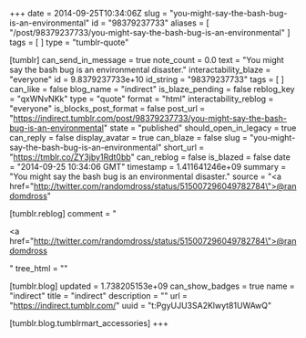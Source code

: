 +++
date = 2014-09-25T10:34:06Z
slug = "you-might-say-the-bash-bug-is-an-environmental"
id = "98379237733"
aliases = [ "/post/98379237733/you-might-say-the-bash-bug-is-an-environmental" ]
tags = [ ]
type = "tumblr-quote"

[tumblr]
can_send_in_message = true
note_count = 0.0
text = "You might say the bash bug is an environmental disaster."
interactability_blaze = "everyone"
id = 9.8379237733e+10
id_string = "98379237733"
tags = [ ]
can_like = false
blog_name = "indirect"
is_blaze_pending = false
reblog_key = "qxWNvNKk"
type = "quote"
format = "html"
interactability_reblog = "everyone"
is_blocks_post_format = false
post_url = "https://indirect.tumblr.com/post/98379237733/you-might-say-the-bash-bug-is-an-environmental"
state = "published"
should_open_in_legacy = true
can_reply = false
display_avatar = true
can_blaze = false
slug = "you-might-say-the-bash-bug-is-an-environmental"
short_url = "https://tmblr.co/ZY3jby1Rdt0bb"
can_reblog = false
is_blazed = false
date = "2014-09-25 10:34:06 GMT"
timestamp = 1.411641246e+09
summary = "You might say the bash bug is an environmental disaster."
source = "<a href=\"http://twitter.com/randomdross/status/515007296049782784\">@randomdross</a>"

[tumblr.reblog]
comment = "<p><a href=\"http://twitter.com/randomdross/status/515007296049782784\">@randomdross</a></p>"
tree_html = ""

[tumblr.blog]
updated = 1.738205153e+09
can_show_badges = true
name = "indirect"
title = "indirect"
description = ""
url = "https://indirect.tumblr.com/"
uuid = "t:PgyUJU3SA2Klwyt81UWAwQ"

[tumblr.blog.tumblrmart_accessories]
+++
